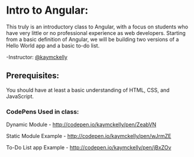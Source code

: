 # Intro to Angular:
This truly is an introductory class to Angular, with a focus on students who have very little or no professional experience as web developers. Starting from a basic definition of Angular, we will be building two versions of a Hello World app and a basic to-do list.

-Instructor: [@kaymckelly](https://github.com/kaymckelly)

## Prerequisites:
You should have at least a basic understanding of HTML, CSS, and JavaScript.

### CodePens Used in class:
Dynamic Module - http://codepen.io/kaymckelly/pen/ZeabVN 

Static Module Example - http://codepen.io/kaymckelly/pen/wJrmZE 

To-Do List app Example - http://codepen.io/kaymckelly/pen/jBxZOv
